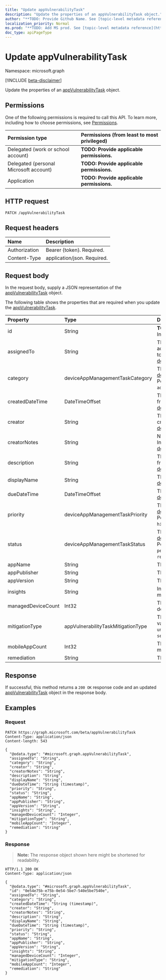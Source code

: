 ```yaml
---
title: "Update appVulnerabilityTask"
description: "Update the properties of an appVulnerabilityTask object."
author: "**TODO: Provide Github Name. See [topic-level metadata reference](https://msgo.azurewebsites.net/add/document/guidelines/metadata.html#topic-level-metadata)**"
localization_priority: Normal
ms.prod: "**TODO: Add MS prod. See [topic-level metadata reference](https://msgo.azurewebsites.net/add/document/guidelines/metadata.html#topic-level-metadata)**"
doc_type: apiPageType
---
```


# Update appVulnerabilityTask
Namespace: microsoft.graph

[!INCLUDE [beta-disclaimer](../../includes/beta-disclaimer.md)]

Update the properties of an [appVulnerabilityTask](../resources/appvulnerabilitytask.md) object.

## Permissions
One of the following permissions is required to call this API. To learn more, including how to choose permissions, see [Permissions](/graph/permissions-reference).

|Permission type|Permissions (from least to most privileged)|
|:---|:---|
|Delegated (work or school account)|**TODO: Provide applicable permissions.**|
|Delegated (personal Microsoft account)|**TODO: Provide applicable permissions.**|
|Application|**TODO: Provide applicable permissions.**|

## HTTP request

<!-- {
  "blockType": "ignored"
}
-->
``` http
PATCH /appVulnerabilityTask
```

## Request headers
|Name|Description|
|:---|:---|
|Authorization|Bearer {token}. Required.|
|Content-Type|application/json. Required.|

## Request body
In the request body, supply a JSON representation of the [appVulnerabilityTask](../resources/appvulnerabilitytask.md) object.

The following table shows the properties that are required when you update the [appVulnerabilityTask](../resources/appvulnerabilitytask.md).

|Property|Type|Description|
|:---|:---|:---|
|id|String|**TODO: Add Description** Inherited from [entity](../resources/entity.md)|
|assignedTo|String|The name or email of the admin this task is assigned to. Inherited from [deviceAppManagementTask](../resources/deviceappmanagementtask.md)|
|category|deviceAppManagementTaskCategory|The category. Inherited from [deviceAppManagementTask](../resources/deviceappmanagementtask.md). Possible values are: `unknown`, `advancedThreatProtection`.|
|createdDateTime|DateTimeOffset|The created date. Inherited from [deviceAppManagementTask](../resources/deviceappmanagementtask.md)|
|creator|String|The email address of the creator. Inherited from [deviceAppManagementTask](../resources/deviceappmanagementtask.md)|
|creatorNotes|String|Notes from the creator. Inherited from [deviceAppManagementTask](../resources/deviceappmanagementtask.md)|
|description|String|The description. Inherited from [deviceAppManagementTask](../resources/deviceappmanagementtask.md)|
|displayName|String|The name. Inherited from [deviceAppManagementTask](../resources/deviceappmanagementtask.md)|
|dueDateTime|DateTimeOffset|The due date. Inherited from [deviceAppManagementTask](../resources/deviceappmanagementtask.md)|
|priority|deviceAppManagementTaskPriority|The priority. Inherited from [deviceAppManagementTask](../resources/deviceappmanagementtask.md). Possible values are: `none`, `high`, `low`.|
|status|deviceAppManagementTaskStatus|The status. Inherited from [deviceAppManagementTask](../resources/deviceappmanagementtask.md). Possible values are: `unknown`, `pending`, `active`, `completed`, `rejected`.|
|appName|String|The app name.|
|appPublisher|String|The app publisher.|
|appVersion|String|The app version.|
|insights|String|Information about the mitigation.|
|managedDeviceCount|Int32|The number of vulnerable devices.|
|mitigationType|appVulnerabilityTaskMitigationType|The mitigation type. Possible values are: `unknown`, `update`, `uninstall`, `securityConfiguration`.|
|mobileAppCount|Int32|The number of vulnerable mobile apps.|
|remediation|String|The remediation steps.|



## Response

If successful, this method returns a `200 OK` response code and an updated [appVulnerabilityTask](../resources/appvulnerabilitytask.md) object in the response body.

## Examples

### Request
<!-- {
  "blockType": "request",
  "name": "update_appvulnerabilitytask"
}
-->
``` http
PATCH https://graph.microsoft.com/beta/appVulnerabilityTask
Content-Type: application/json
Content-length: 543

{
  "@odata.type": "#microsoft.graph.appVulnerabilityTask",
  "assignedTo": "String",
  "category": "String",
  "creator": "String",
  "creatorNotes": "String",
  "description": "String",
  "displayName": "String",
  "dueDateTime": "String (timestamp)",
  "priority": "String",
  "status": "String",
  "appName": "String",
  "appPublisher": "String",
  "appVersion": "String",
  "insights": "String",
  "managedDeviceCount": "Integer",
  "mitigationType": "String",
  "mobileAppCount": "Integer",
  "remediation": "String"
}
```


### Response
>**Note:** The response object shown here might be shortened for readability.
<!-- {
  "blockType": "response",
  "truncated": true
}
-->
``` http
HTTP/1.1 200 OK
Content-Type: application/json

{
  "@odata.type": "#microsoft.graph.appVulnerabilityTask",
  "id": "0e54e75b-e75b-0e54-5be7-540e5be7540e",
  "assignedTo": "String",
  "category": "String",
  "createdDateTime": "String (timestamp)",
  "creator": "String",
  "creatorNotes": "String",
  "description": "String",
  "displayName": "String",
  "dueDateTime": "String (timestamp)",
  "priority": "String",
  "status": "String",
  "appName": "String",
  "appPublisher": "String",
  "appVersion": "String",
  "insights": "String",
  "managedDeviceCount": "Integer",
  "mitigationType": "String",
  "mobileAppCount": "Integer",
  "remediation": "String"
}
```

